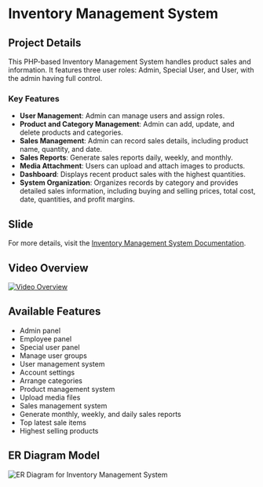 # Inventory Management System

## Project Details
This PHP-based Inventory Management System handles product sales and information. It features three user roles: Admin, Special User, and User, with the admin having full control.

### Key Features
- **User Management**: Admin can manage users and assign roles.
- **Product and Category Management**: Admin can add, update, and delete products and categories.
- **Sales Management**: Admin can record sales details, including product name, quantity, and date.
- **Sales Reports**: Generate sales reports daily, weekly, and monthly.
- **Media Attachment**: Users can upload and attach images to products.
- **Dashboard**: Displays recent product sales with the highest quantities.
- **System Organization**: Organizes records by category and provides detailed sales information, including buying and selling prices, total cost, date, quantities, and profit margins.

## Slide
For more details, visit the [Inventory Management System Documentation](https://gamma.app/docs/Inventory-Management-System-ssv9pivp27zr3fc).

## Video Overview
[![Video Overview](https://img.youtube.com/vi/YOUR_YOUTUBE_VIDEO_ID/0.jpg)](https://www.youtube.com/watch?v=YOUR_YOUTUBE_VIDEO_ID)

## Available Features
- Admin panel
- Employee panel
- Special user panel
- Manage user groups
- User management system
- Account settings
- Arrange categories
- Product management system
- Upload media files
- Sales management system
- Generate monthly, weekly, and daily sales reports
- Top latest sale items
- Highest selling products

## ER Diagram Model
![ER Diagram for Inventory Management System](https://postimg.cc/zVxYBMmY)
